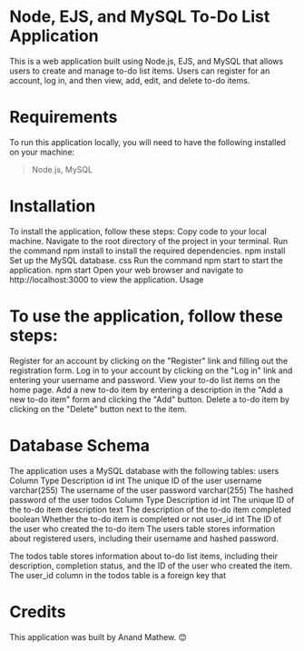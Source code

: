 # Node, EJS, and MySQL To-Do List Application
This is a web application built using Node.js, EJS, and MySQL that allows users to create and manage to-do list items. Users can register for an account, log in, and then view, add, edit, and delete to-do items.

# Requirements
To run this application locally, you will need to have the following installed on your machine:
>Node.js, 
>MySQL

# Installation
To install the application, follow these steps:
Copy code to your local machine.
Navigate to the root directory of the project in your terminal.
Run the command npm install to install the required dependencies.
npm install
Set up the MySQL database.
css
Run the command npm start to start the application.
npm start
Open your web browser and navigate to http://localhost:3000 to view the application.
Usage
# To use the application, follow these steps:
Register for an account by clicking on the "Register" link and filling out the registration form.
Log in to your account by clicking on the "Log in" link and entering your username and password.
View your to-do list items on the home page.
Add a new to-do item by entering a description in the "Add a new to-do item" form and clicking the "Add" button.
Delete a to-do item by clicking on the "Delete" button next to the item.

# Database Schema
The application uses a MySQL database with the following tables:
users
Column	Type	Description
id	int	The unique ID of the user
username	varchar(255)	The username of the user
password	varchar(255)	The hashed password of the user
todos
Column	Type	Description
id	int	The unique ID of the to-do item
description	text	The description of the to-do item
completed	boolean	Whether the to-do item is completed or not
user_id	int	The ID of the user who created the to-do item
The users table stores information about registered users, including their username and hashed password.

The todos table stores information about to-do list items, including their description, completion status, and the ID of the user who created the item. The user_id column in the todos table is a foreign key that
# Credits
This application was built by Anand Mathew.	:blush:
